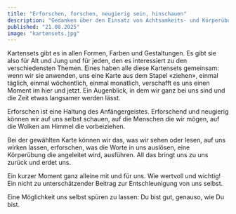```yaml
---
title: "Erforschen, forschen, neugierig sein, hinschauen"
description: "Gedanken über den Einsatz von Achtsamkeits- und Körperübungskarten"
published: "21.08.2025"
image: "kartensets.jpg"
---
```



Kartensets gibt es in allen Formen, Farben und Gestaltungen. Es gibt sie also für Alt und Jung und für jeden, den es interessiert zu den verschiedensten Themen. 
Eines haben alle diese Kartensets gemeinsam: wenn wir sie anwenden, uns eine Karte aus dem Stapel «ziehen», einmal täglich, einmal wöchentlich, einmal monatlich, verschafft es uns einen Moment im hier und jetzt. Ein Augenblick, in dem wir ganz bei uns sind und die Zeit etwas langsamer werden lässt.

Erforschen ist eine Haltung des Anfängergeistes. Erforschend und neugierig können wir auf uns selbst schauen, auf die Menschen die wir mögen, auf die Wolken am Himmel die vorbeiziehen.

Bei der gewählten Karte können wir das, was wir sehen oder lesen, auf uns wirken lassen, erforschen, was die Worte in uns auslösen, eine Körperübung die angeleitet wird, ausführen. 
All das bringt uns zu uns zurück und erdet uns. 

Ein kurzer Moment ganz alleine mit und für uns. 
Wie wertvoll und wichtig! Ein nicht zu unterschätzender Beitrag zur Entschleunigung von uns selbst. 

Eine Möglichkeit uns selbst spüren zu lassen: Du bist gut, genauso, wie Du bist.

